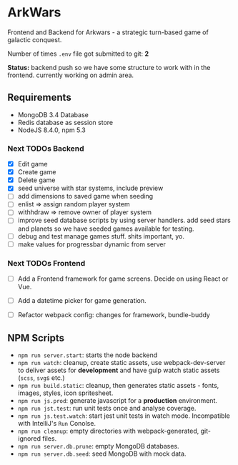 # ArkWars

Frontend and Backend for Arkwars - a strategic turn-based game of galactic conquest.

Number of times `.env` file got submitted to git: **2** 

**Status:** backend push so we have some structure to work with in the frontend. currently working on admin area.

## Requirements

* MongoDB 3.4 Database
* Redis database as session store
* NodeJS 8.4.0, npm 5.3

### Next TODOs Backend

- [x] Edit game
- [x] Create game
- [x] Delete game
- [x] seed universe with star systems, include preview
- [ ] add dimensions to saved game when seeding
- [ ] enlist => assign random player system
- [ ] withhdraw => remove owner of player system
- [ ] improve seed database scripts by using server handlers. add seed stars and planets so we have seeded games available for testing.
- [ ] debug and test manage games stuff. shits important, yo.
- [ ] make values for progressbar dynamic from server

### Next TODOs Frontend

- [ ] Add a Frontend framework for game screens. Decide on using React or Vue.
- [ ] Add a datetime picker for game generation.
- [ ] Refactor webpack config: changes for framework, bundle-buddy
  

## NPM Scripts

* `npm run server.start`: starts the node backend
* `npm run watch`: cleanup, create static assets, use webpack-dev-server to deliver assets for **development** and have gulp watch static assets (`scss`, `svg`s etc.)
* `npm run build.static`: cleanup, then generates static assets - fonts, images, styles, icon spritesheet.
* `npm run js.prod`: generate javascript for a **production** environment.
* `npm run jst.test`: run unit tests once and analyse coverage.
* `npm run js.test.watch`: start jest unit tests in watch mode. Incompatible with IntelliJ's `Run` Conolse.
* `npm run cleanup`: empty directories with webpack-generated, git-ignored files.
* `npm run server.db.prune`: empty MongoDB databases.
* `npm run server.db.seed`: seed MongoDB with mock data.
